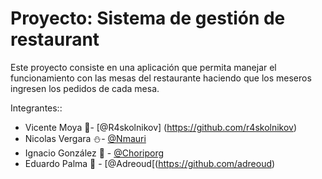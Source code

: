 # Proyecto: Sistema de gestión de restaurant

Este proyecto consiste en una aplicación que permita manejar el funcionamiento con las mesas del restaurante haciendo que los meseros ingresen los pedidos de cada mesa.

Integrantes::

- Vicente Moya 🔰- [@R4skolnikov] (https://github.com/r4skolnikov)
- Nicolas Vergara ⛄- [@Nmauri](https://github.com/Nmaurii)
- Ignacio González 👾 - [@Choriporg](https://github.com/Choriporg)
- Eduardo Palma 🗻 - [@Adreoud[(https://github.com/adreoud)
